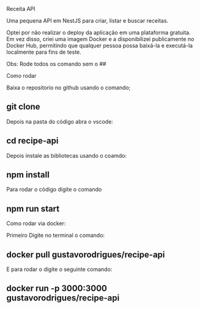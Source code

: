 Receita API

Uma pequena API em NestJS para criar, listar e buscar receitas.

Optei por não realizar o deploy da aplicação em uma plataforma gratuita. Em vez disso, criei uma imagem Docker e a disponibilizei publicamente no Docker Hub, permitindo que qualquer pessoa possa baixá-la e executá-la localmente para fins de teste.

Obs: Rode todos os comando sem o ## 


Como rodar 

Baixa o repositorio no github usando o comando;

## git clone <repo-url>

Depois na pasta do código abra o vscode:

## cd recipe-api

Depois instale as bibliotecas usando o coamdo:

## npm install

Para rodar o código digite o comando

## npm run start



Como rodar via docker:

Primeiro Digite no terminal o comando:

## docker pull gustavorodrigues/recipe-api

E para rodar o digite o seguinte comando:

## docker run -p 3000:3000 gustavorodrigues/recipe-api


